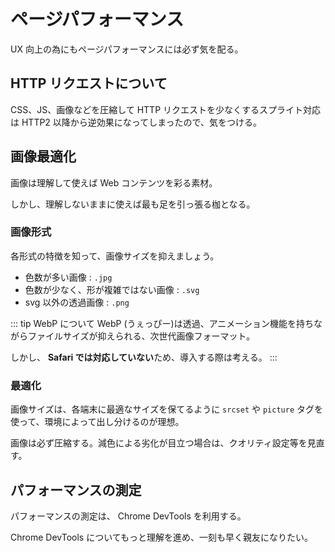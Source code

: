 # ページパフォーマンス

UX 向上の為にもページパフォーマンスには必ず気を配る。

## HTTP リクエストについて

CSS、JS、画像などを圧縮して HTTP リクエストを少なくするスプライト対応は HTTP2 以降から逆効果になってしまったので、気をつける。

## 画像最適化

画像は理解して使えば Web コンテンツを彩る素材。 

しかし、理解しないままに使えば最も足を引っ張る枷となる。

### 画像形式

各形式の特徴を知って、画像サイズを抑えましょう。

- 色数が多い画像 : `.jpg`
- 色数が少なく、形が複雑ではない画像 : `.svg`
- svg 以外の透過画像 : `.png`

::: tip WebP について
WebP (うぇっぴー)は透過、アニメーション機能を持ちながらファイルサイズが抑えられる、次世代画像フォーマット。

しかし、 **Safari では対応していない**ため、導入する際は考える。
:::

### 最適化

画像サイズは、各端末に最適なサイズを保てるように `srcset` や `picture` タグを使って、環境によって出し分けるのが理想。 

画像は必ず圧縮する。減色による劣化が目立つ場合は、クオリティ設定等を見直す。

## パフォーマンスの測定

パフォーマンスの測定は、 Chrome DevTools を利用する。 

Chrome DevTools についてもっと理解を進め、一刻も早く親友になりたい。